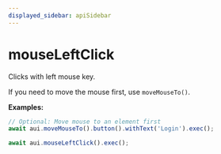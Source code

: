 ```yaml
---
displayed_sidebar: apiSidebar
---
```

# mouseLeftClick

<span class="theme-doc-version-badge badge badge--secondary"></span>

Clicks with left mouse key.

If you need to move the mouse first, use `moveMouseTo()`.

**Examples:**
```typescript 
// Optional: Move mouse to an element first
await aui.moveMouseTo().button().withText('Login').exec();

await aui.mouseLeftClick().exec();
```

